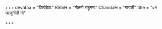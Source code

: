 +++
devataa = "विश्वेदेवाः"
RShiH = "गोतमो राहूगणः"
ChandaH = "गायत्री"
title = "०१ ऋजुनीती नो"

+++
